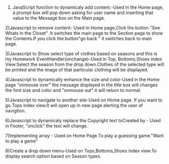 1) JavaScript function to dynamicaly add content.-Used in the Home page, a prompt box will pop down asking for 
user name and inserting that value to the Message box on the Main page.

2)Javascript to remove content- Used in Home page,Click the button "See Whats in the Closet". It switches the main page to 
the Section page to show the Contents.If you click the button"go back " it switches back to main page.


3)Javascript to Show select type of clothes based on seasons and this is my Homework EventHandler(onchange)-Used in Top,
Bottoms,Shoes index View.Select the season from the drop down.Clothes of the selected type will be printed and the image 
of that particular clothing will be displayed.


4)Javascript to dynamically enhance the size and color-Used in the Home page "onmouse over"  the message displayed in the 
title box will changes the font size and color and  "onmouse out" it will return to normal.


5)Javascript to navigate to another site-Used on Home page. If you want to go Tops index view.It will open up in new page 
alerting the user of navigtion.



6)Javascript to dynamicaly replace the Copyright text toCreated by - Used in Footer, "onclick" the text will  change.

7)Implementing array -  Used on Home Page.To play a guessing game."Want to play a game"

8)Create a drop down menu-Used on Tops,Bottoms,Shoes index view.To display search option based on Season types.